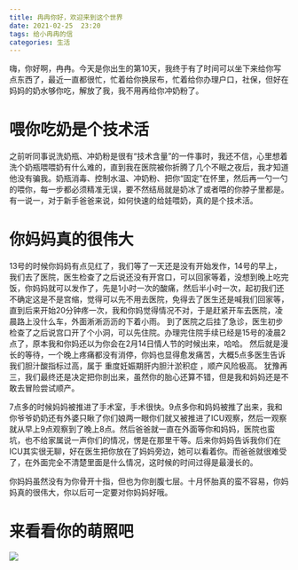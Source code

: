 ```yaml
---
title: 冉冉你好，欢迎来到这个世界  
date: 2021-02-25  23:20
tags: 给小冉冉的信
categories: 生活
---
```


嗨，你好啊，冉冉。今天是你出生的第10天，我终于有了时间可以坐下来给你写点东西了，最近一直都很忙，忙着给你换尿布，忙着给你办理户口，社保，但好在妈妈的奶水够你吃，解放了我，我不用再给你冲奶粉了。
<!-- more -->
# 喂你吃奶是个技术活
之前听同事说洗奶瓶、冲奶粉是很有“技术含量”的一件事时，我还不信，心里想着洗个奶瓶喂喂奶有什么难的，直到我在医院被你折腾了几个不眠之夜后，我才知道他没有骗我。奶瓶消毒、控制水温、冲奶粉、把你“固定”在怀里，然后再一勺一勺的喂你，每一步都必须精准无误，要不然结局就是奶冰了或者喂的你脖子里都是。有一说一，对于新手爸爸来说，如何快速的给娃喂奶，真的是个技术活。
# 你妈妈真的很伟大
13号的时候你妈妈有点见红了，我们等了一天还是没有开始发作，14号的早上，我们去了医院，医生检查了之后说还没有开宫口，可以回家等着，没想到晚上吃完饭，你妈妈就可以发作了，先是1小时一次的酸痛，然后半小时一次，起初我们还不确定这是不是宫缩，觉得可以先不用去医院，免得去了医生还是喊我们回家等，直到后来开始20分钟疼一次，我和你妈觉得情况不对，于是赶紧开车去医院，凌晨路上没什么车，外面淅淅沥沥的下着小雨。
到了医院之后挂了急诊，医生初步检查了之后说宫口开了个小洞，可以先住院。办理完住院手续已经是15号的凌晨2点了，原本我和你妈还以为你会在2月14日情人节的时候出来，哈哈。
然后就是漫长的等待，一个晚上疼痛都没有消停，你妈也显得愈发痛苦，大概5点多医生告诉我们胆汁酸指标过高，属于 重度妊娠期肝内胆汁淤积症 ，顺产风险极高。
犹豫再三，我们最终还是决定把你剖出来，虽然你的胎心还算不错，但是我和妈妈还是不敢去冒险尝试顺产。

7点多的时候妈妈被推进了手术室，手术很快。9点多你和妈妈被推了出来，我和你爷爷奶奶还有外婆只瞅了你们娘两一眼你们就又被推进了ICU观察，然后一观察就从早上9点观察到了晚上8点。然后爸爸就一直在外面等你和妈妈，医院也蛮坑，也不给家属说一声你们的情况，愣是在那里干等。后来你妈妈告诉我你们在ICU其实很无聊，好在医生把你放在了妈妈旁边，她可以看着你。而爸爸就很难受了，在外面完全不清楚里面是什么情况，这时候的时间过得是最漫长的。

你妈妈虽然没有为你骨开十指，但也为你剖腹七层。十月怀胎真的蛮不容易，你妈妈真的很伟大，你以后可一定要对你妈妈好哦。

# 来看看你的萌照吧
![](https://img.rockche.cn/ran)




